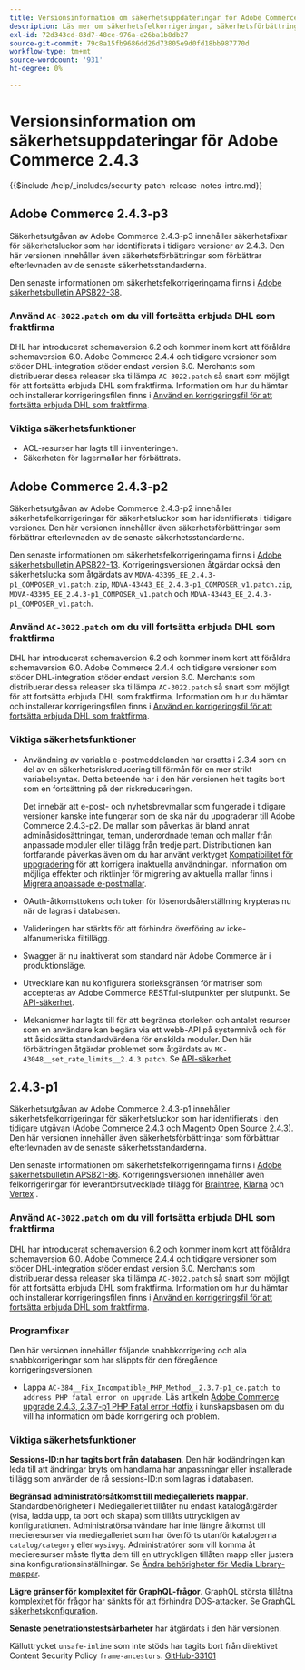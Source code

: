 ```yaml
---
title: Versionsinformation om säkerhetsuppdateringar för Adobe Commerce 2.4.3
description: Läs mer om säkerhetsfelkorrigeringar, säkerhetsförbättringar och andra säkerhetsrelaterade uppdateringar som ingår i säkerhetsuppdateringarna för Adobe Commerce version 2.4.3.
exl-id: 72d343cd-83d7-48ce-976a-e26ba1b8db27
source-git-commit: 79c8a15fb9686dd26d73805e9d0fd18bb987770d
workflow-type: tm+mt
source-wordcount: '931'
ht-degree: 0%

---
```



# Versionsinformation om säkerhetsuppdateringar för Adobe Commerce 2.4.3

{{$include /help/_includes/security-patch-release-notes-intro.md}}

## Adobe Commerce 2.4.3-p3

Säkerhetsutgåvan av Adobe Commerce 2.4.3-p3 innehåller säkerhetsfixar för säkerhetsluckor som har identifierats i tidigare versioner av 2.4.3. Den här versionen innehåller även säkerhetsförbättringar som förbättrar efterlevnaden av de senaste säkerhetsstandarderna.

Den senaste informationen om säkerhetsfelkorrigeringarna finns i [Adobe säkerhetsbulletin APSB22-38](https://helpx.adobe.com/security/products/magento/apsb22-38.html).

### Använd `AC-3022.patch` om du vill fortsätta erbjuda DHL som fraktfirma

DHL har introducerat schemaversion 6.2 och kommer inom kort att föråldra schemaversion 6.0. Adobe Commerce 2.4.4 och tidigare versioner som stöder DHL-integration stöder endast version 6.0. Merchants som distribuerar dessa releaser ska tillämpa `AC-3022.patch` så snart som möjligt för att fortsätta erbjuda DHL som fraktfirma. Information om hur du hämtar och installerar korrigeringsfilen finns i [Använd en korrigeringsfil för att fortsätta erbjuda DHL som fraktfirma](https://support.magento.com/hc/en-us/articles/7707818131597-Apply-a-patch-to-continue-offering-DHL-as-shipping-carrier).

### Viktiga säkerhetsfunktioner

* ACL-resurser har lagts till i inventeringen.
* Säkerheten för lagermallar har förbättrats.

## Adobe Commerce 2.4.3-p2

Säkerhetsutgåvan av Adobe Commerce 2.4.3-p2 innehåller säkerhetsfelkorrigeringar för säkerhetsluckor som har identifierats i tidigare versioner. Den här versionen innehåller även säkerhetsförbättringar som förbättrar efterlevnaden av de senaste säkerhetsstandarderna.

Den senaste informationen om säkerhetsfelkorrigeringarna finns i [Adobe säkerhetsbulletin APSB22-13](https://helpx.adobe.com/security/products/magento/apsb22-13.html).  Korrigeringsversionen åtgärdar också den säkerhetslucka som åtgärdats av `MDVA-43395_EE_2.4.3-p1_COMPOSER_v1.patch.zip`, `MDVA-43443_EE_2.4.3-p1_COMPOSER_v1.patch.zip`, `MDVA-43395_EE_2.4.3-p1_COMPOSER_v1.patch` och `MDVA-43443_EE_2.4.3-p1_COMPOSER_v1.patch`.


### Använd `AC-3022.patch` om du vill fortsätta erbjuda DHL som fraktfirma

DHL har introducerat schemaversion 6.2 och kommer inom kort att föråldra schemaversion 6.0. Adobe Commerce 2.4.4 och tidigare versioner som stöder DHL-integration stöder endast version 6.0. Merchants som distribuerar dessa releaser ska tillämpa `AC-3022.patch` så snart som möjligt för att fortsätta erbjuda DHL som fraktfirma. Information om hur du hämtar och installerar korrigeringsfilen finns i [Använd en korrigeringsfil för att fortsätta erbjuda DHL som fraktfirma](https://support.magento.com/hc/en-us/articles/7707818131597-Apply-a-patch-to-continue-offering-DHL-as-shipping-carrier).

### Viktiga säkerhetsfunktioner

* Användning av variabla e-postmeddelanden har ersatts i 2.3.4 som en del av en säkerhetsriskreducering till förmån för en mer strikt variabelsyntax. Detta beteende har i den här versionen helt tagits bort som en fortsättning på den riskreduceringen.

  Det innebär att e-post- och nyhetsbrevmallar som fungerade i tidigare versioner kanske inte fungerar som de ska när du uppgraderar till Adobe Commerce 2.4.3-p2. De mallar som påverkas är bland annat adminåsidosättningar, teman, underordnade teman och mallar från anpassade moduler eller tillägg från tredje part. Distributionen kan fortfarande påverkas även om du har använt verktyget [Kompatibilitet för uppgradering](https://experienceleague.adobe.com/docs/commerce-operations/upgrade-guide/upgrade-compatibility-tool/overview.html?lang=en) för att korrigera inaktuella användningar. Information om möjliga effekter och riktlinjer för migrering av aktuella mallar finns i [Migrera anpassade e-postmallar](https://developer.adobe.com/commerce/frontend-core/guide/templates/email-migration/).

* OAuth-åtkomsttokens och token för lösenordsåterställning krypteras nu när de lagras i databasen. <!-- AC-520 1323-->

* Valideringen har stärkts för att förhindra överföring av icke-alfanumeriska filtillägg. <!-- AC-479-->

* Swagger är nu inaktiverat som standard när Adobe Commerce är i produktionsläge. <!-- AC-1450-->

* Utvecklare kan nu konfigurera storleksgränsen för matriser som accepteras av Adobe Commerce RESTful-slutpunkter per slutpunkt. Se [API-säkerhet](https://developer.adobe.com/commerce/webapi/get-started/api-security/). <!-- AC-465-->

* Mekanismer har lagts till för att begränsa storleken och antalet resurser som en användare kan begära via ett webb-API på systemnivå och för att åsidosätta standardvärdena för enskilda moduler. Den här förbättringen åtgärdar problemet som åtgärdats av `MC-43048__set_rate_limits__2.4.3.patch`. Se [API-säkerhet](https://developer.adobe.com/commerce/webapi/get-started/api-security/). <!-- AC-1120-->


## 2.4.3-p1

Säkerhetsutgåvan av Adobe Commerce 2.4.3-p1 innehåller säkerhetsfelkorrigeringar för säkerhetsluckor som har identifierats i den tidigare utgåvan (Adobe Commerce 2.4.3 och Magento Open Source 2.4.3). Den här versionen innehåller även säkerhetsförbättringar som förbättrar efterlevnaden av de senaste säkerhetsstandarderna.


Den senaste informationen om säkerhetsfelkorrigeringarna finns i [Adobe säkerhetsbulletin APSB21-86](https://helpx.adobe.com/security/products/magento/apsb21-86.html). Korrigeringsversionen innehåller även felkorrigeringar för leverantörsutvecklade tillägg för [Braintree](https://experienceleague.adobe.com/docs/commerce-admin/stores-sales/payments/braintree.html), [Klarna](https://marketplace.magento.com/klarna-m2-klarna.html) och [Vertex](https://marketplace.magento.com/vertexinc-vertex-tax-module.html) .

### Använd `AC-3022.patch` om du vill fortsätta erbjuda DHL som fraktfirma

DHL har introducerat schemaversion 6.2 och kommer inom kort att föråldra schemaversion 6.0. Adobe Commerce 2.4.4 och tidigare versioner som stöder DHL-integration stöder endast version 6.0. Merchants som distribuerar dessa releaser ska tillämpa `AC-3022.patch` så snart som möjligt för att fortsätta erbjuda DHL som fraktfirma. Information om hur du hämtar och installerar korrigeringsfilen finns i [Använd en korrigeringsfil för att fortsätta erbjuda DHL som fraktfirma](https://support.magento.com/hc/en-us/articles/7707818131597-Apply-a-patch-to-continue-offering-DHL-as-shipping-carrier).

### Programfixar

Den här versionen innehåller följande snabbkorrigering och alla snabbkorrigeringar som har släppts för den föregående korrigeringsversionen.

* Lappa `AC-384__Fix_Incompatible_PHP_Method__2.3.7-p1_ce.patch to address PHP fatal error on upgrade`. Läs artikeln [Adobe Commerce upgrade 2.4.3, 2.3.7-p1 PHP Fatal error Hotfix](https://support.magento.com/hc/en-us/articles/4408021533069-Adobe-Commerce-upgrade-2-4-3-2-3-7-p1-PHP-Fatal-error-Hotfix) i kunskapsbasen om du vill ha information om både korrigering och problem.

### Viktiga säkerhetsfunktioner

**Sessions-ID:n har tagits bort från databasen**. Den här kodändringen kan leda till att ändringar bryts om handlarna har anpassningar eller installerade tillägg som använder de rå sessions-ID:n som lagras i databasen. <!-- MC-40976-->

**Begränsad administratörsåtkomst till mediegalleriets mappar**. Standardbehörigheter i Mediegalleriet tillåter nu endast katalogåtgärder (visa, ladda upp, ta bort och skapa) som tillåts uttryckligen av konfigurationen. Administratörsanvändare har inte längre åtkomst till medieresurser via mediegalleriet som har överförts utanför katalogerna `catalog/category` eller `wysiwyg`. Administratörer som vill komma åt medieresurser måste flytta dem till en uttryckligen tillåten mapp eller justera sina konfigurationsinställningar. Se [Ändra behörigheter för Media Library-mappar](https://developer.adobe.com/commerce/php/tutorials/backend/modify-image-library-permissions/). <!-- B2B-1897-->

**Lägre gränser för komplexitet för GraphQL-frågor**. GraphQL största tillåtna komplexitet för frågor har sänkts för att förhindra DOS-attacker. Se [GraphQL säkerhetskonfiguration](https://developer.adobe.com/commerce/webapi/graphql/security-configuration.html). <!-- PWA-1700-->

**Senaste penetrationstestsårbarheter** har åtgärdats i den här versionen. <!-- MC-42431-->

Källuttrycket `unsafe-inline` som inte stöds har tagits bort från direktivet Content Security Policy `frame-ancestors`. [GitHub-33101](https://github.com/magento/magento2/issues/33101)<!-- MC-42632-->
